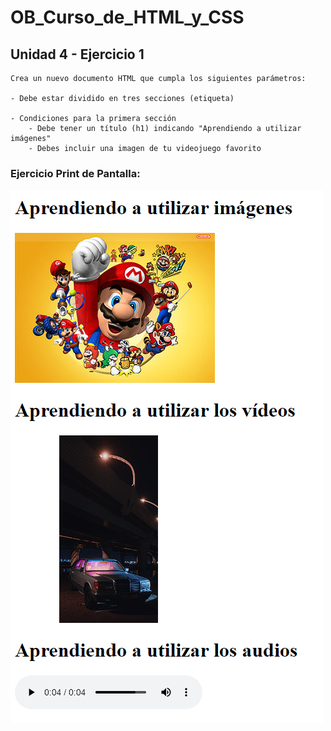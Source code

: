 # OB_Curso_de_HTML_y_CSS
## Unidad 4 - Ejercicio 1

```
Crea un nuevo documento HTML que cumpla los siguientes parámetros:

- Debe estar dividido en tres secciones (etiqueta)

- Condiciones para la primera sección
    - Debe tener un título (h1) indicando "Aprendiendo a utilizar imágenes"
    - Debes incluir una imagen de tu videojuego favorito
```
### Ejercicio Print de Pantalla:

![Print de pantall ejercicio](img.png)
